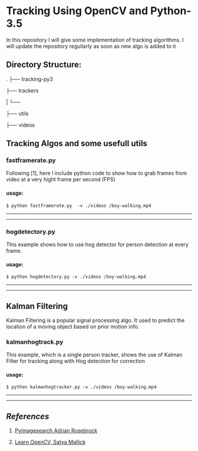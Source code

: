 

# Tracking Using OpenCV and Python-3.5


In this repository I will give some implementation of tracking algorithms.
I will update the repository regullarly as soon as new algo is added to it


## Directory Structure:

.
├──  tracking-py3 

├──  trackers

|   └──

├── utils

├── videos
 
 
 
 ## Tracking Algos and some usefull utils
 
### fastframerate.py 

Following [1], here I include python code to show how to grab frames from video at a very hight frame per second (FPS)

#### usage: 

	$ python fastframerate.py  -v ./videos /boy-walking.mp4


***
***

### hogdetectory.py

This  example shows how  to use  hog detector for person detection at every frame.

#### usage: 

	$ python hogdetectory.py -v ./videos /boy-walking.mp4
***
***
## Kalman Filtering

Kalman Filtering is a popular signal processing algo. It used to predict the location of a moving object based on prior motion info.

### kalmanhogtrack.py

This example, which is a single person tracker,  shows the use of Kalman Filter for tracking along with Hog detection for correction

#### usage: 

	$ python kalmanhogtracker.py -v ./videos /boy-walking.mp4

***
***


## *References*
1. [Pyimagesearch Adrian Rosebrock](http://www.pyimagesearch.com/)  
 
2.  [Learn OpenCV, Satya Mallick](http://www.learnopencv.com)  
